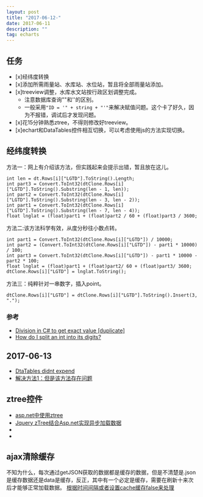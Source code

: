 ```yaml
---
layout: post
title: "2017-06-12-"
date: 2017-06-11
description: ""
tag: echarts
---
```


## 任务
- [x]经纬度转换
- [x]添加所需雨量站、水库站、水位站，暂且将全部雨量站添加。
- [x]treeview调整，水库水文站按行政区划调整完成。
    + 注意数据库查询""和''的区别。
    + 一般采用`"ID = '" + string + "'"`来解决赋值问题。这个卡了好久，因为不报错，调试后才发现问题。
- [x]花15分钟熟悉ztree，不得则修改好treeview。
- [x]echart和DataTables控件相互切换，可以考虑使用js的方法实现切换。


## 经纬度转换
方法一：网上有介绍该方法，但实践起来会提示出错，暂且放在这儿。
```
int len = dt.Rows[i]["LGTD"].ToString().Length;
int part3 = Convert.ToInt32(dtClone.Rows[i]["LGTD"].ToString().Substring(len - 1, len));
int part2 = Convert.ToInt32(dtClone.Rows[i]["LGTD"].ToString().Substring(len - 3, len - 2));
int part1 = Convert.ToInt32(dtClone.Rows[i]["LGTD"].ToString().Substring(len - 7, len - 4));
float lnglat = (float)part1 + (float)part2 / 60 + (float)part3 / 3600;
```
方法二:该方法科学有效，从度分秒往小数点转。
```
int part1 = Convert.ToInt32(dtClone.Rows[i]["LGTD"]) / 10000;
int part2 = (Convert.ToInt32(dtClone.Rows[i]["LGTD"]) - part1 * 10000) / 100;
int part3 = Convert.ToInt32(dtClone.Rows[i]["LGTD"]) - part1 * 10000 - part2 * 100;
float lnglat = (float)part1 + (float)part2/ 60 + (float)part3/ 3600;
dtClone.Rows[i]["LGTD"] = lnglat.ToString();
```

方法三：纯粹针对一串数字，插入point。
```
dtClone.Rows[i]["LGTD"] = dtClone.Rows[i]["LGTD"].ToString().Insert(3, ".");
```

### 参考
- [Division in C# to get exact value [duplicate]
](https://stackoverflow.com/questions/15400903/division-in-c-sharp-to-get-exact-value)
- [How do I split an int into its digits?
](https://stackoverflow.com/questions/4261589/how-do-i-split-an-int-into-its-digits)

## 2017-06-13

- [DtaTables didnt expend](https://stackoverflow.com/questions/16077090/scroll-issue-in-jquery-datatable)
- [解决方法1：但是该方法存在问题](http://blog.csdn.net/bugscode/article/details/53432069)

## ztree控件
- [asp.net中使用ztree](https://www.oschina.net/code/snippet_108320_5030)
- [Jquery zTree结合Asp.net实现异步加载数据](http://www.cnblogs.com/a13971240/p/3435732.html)
- [](http://www.suchso.com/UIweb/aspnetjqueryztreedemo.html)
- [](http://www.suchso.com/UIweb/aspnet-jquery-ztree.html)

## ajax清除缓存
不知为什么，每次通过getJSON获取的数据都是缓存的数据，但是不清楚是.json是缓存数据还是data是缓存，反正，其中有一个必定是缓存，需要在刷新十来次后才能够正常加载数据。
[根据时间间隔或者设置cache缓存false来处理](https://stackoverflow.com/questions/13391563/how-to-set-cache-false-for-getjson-in-jquery)
